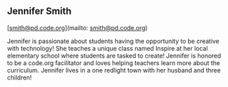 ## Jennifer Smith

[smith@pd.code.org](mailto: smith@pd.code.org)

Jennifer is passionate about students having the opportunity to be creative with technology!  She teaches a unique class named Inspire at her local elementary school where students are tasked to create! Jennifer is honored to be a code.org facilitator and loves helping teachers learn more about the curriculum.  Jennifer lives in a one redlight town with her husband and three children!
